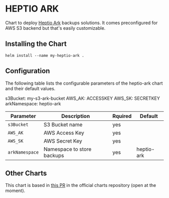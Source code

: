 # HEPTIO ARK

Chart to deploy [Heptio Ark](https://github.com/heptio/ark) backups solutions. It comes preconfigured for AWS S3 backend but that's easily customizable.

## Installing the Chart
```
helm install --name my-heptio-ark .
```

## Configuration

The following table lists the configurable parameters of the heptio-ark chart and their default values.

s3Bucket: my-s3-ark-bucket
AWS_AK: ACCESSKEY
AWS_SK: SECRETKEY
arkNamespace: heptio-ark

| Parameter | Description | Rquired | Default |
| --------- | ----------- | ------- | ------- |
| `s3Bucket` | S3 Bucket name | yes | |
| `AWS_AK` | AWS Access Key | yes | |
| `AWS_SK` | AWS Secret Key | yes | |
| `arkNamespace` | Namespace to store backups | yes | heptio-ark |

## Other Charts
This chart is based in [this PR](https://github.com/kubernetes/charts/pull/3795) in the official charts repository (open at the moment).
